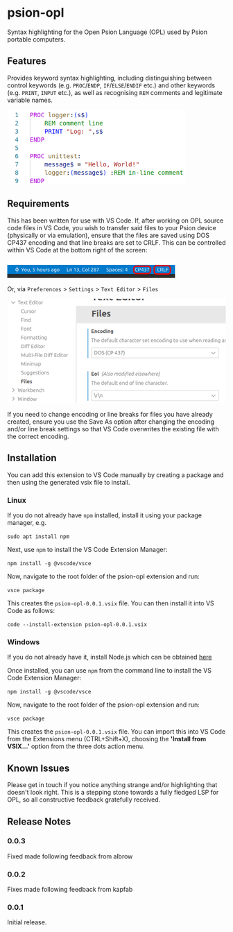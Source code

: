 # psion-opl

Syntax highlighting for the Open Psion Language (OPL) used by Psion portable computers.

## Features

Provides keyword syntax highlighting, including distinguishing between control keywords (e.g. `PROC`/`ENDP`, `IF`/`ELSE`/`ENDIF` etc.) and other keywords (e.g. `PRINT`, `INPUT` etc.), as well as recognising `REM` comments and legitimate variable names.

![Screenshot](https://github.com/colinhoad/psion-opl-syntax-highlighting/blob/main/img/psion-opl-sample.png?raw=true)

## Requirements

This has been written for use with VS Code. If, after working on OPL source code files in VS Code, you wish to transfer said files to your Psion device (physically or via emulation), ensure that the files are saved using DOS CP437 encoding and that line breaks are set to CRLF. This can be controlled within VS Code at the bottom right of the screen: 

![File encoding](https://github.com/colinhoad/psion-opl-syntax-highlighting/blob/main/img/vscode-encoding.png?raw=true)

Or, via `Preferences` > `Settings` > `Text Editor` > `Files`

![File encoding](https://github.com/colinhoad/psion-opl-syntax-highlighting/blob/main/img/vscode-file-settings.png?raw=true)

If you need to change encoding or line breaks for files you have already created, ensure you use the Save As option after changing the encoding and/or line break settings so that VS Code overwrites the existing file with the correct encoding.

## Installation

You can add this extension to VS Code manually by creating a package and then using the generated vsix file to install. 

### Linux

If you do not already have `npm` installed, install it using your package manager, e.g.

`sudo apt install npm`

Next, use `npm` to install the VS Code Extension Manager:

`npm install -g @vscode/vsce`

Now, navigate to the root folder of the psion-opl extension and run:

`vsce package`

This creates the `psion-opl-0.0.1.vsix` file. You can then install it into VS Code as follows:

`code --install-extension psion-opl-0.0.1.vsix`

### Windows

If you do not already have it, install Node.js which can be obtained [here](https://nodejs.org/en/download)

Once installed, you can use `npm` from the command line to install the VS Code Extension Manager:

`npm install -g @vscode/vsce`

Now, navigate to the root folder of the psion-opl extension and run:

`vsce package`

This creates the `psion-opl-0.0.1.vsix` file. You can import this into VS Code from the Extensions menu (CTRL+Shift+X), choosing the **'Install from VSIX...'** option from the three dots action menu.


## Known Issues

Please get in touch if you notice anything strange and/or highlighting that doesn't look right. This is a stepping stone towards a fully fledged LSP for OPL, so all constructive feedback gratefully received.

## Release Notes

### 0.0.3

Fixed made following feedback from albrow

### 0.0.2

Fixes made following feedback from kapfab

### 0.0.1

Initial release.